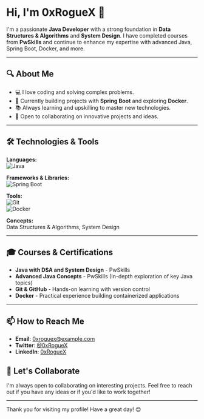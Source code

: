 # Hi, I'm 0xRogueX 👋

I'm a passionate **Java Developer** with a strong foundation in **Data Structures & Algorithms** and **System Design**. I have completed courses from **PwSkills** and continue to enhance my expertise with advanced Java, Spring Boot, Docker, and more.

---

## 🔍 About Me

- 💻 I love coding and solving complex problems.
- 🚀 Currently building projects with **Spring Boot** and exploring **Docker**.
- 📚 Always learning and upskilling to master new technologies.
- 🤝 Open to collaborating on innovative projects and ideas.

---

## 🛠️ Technologies & Tools

**Languages:**  
![Java](https://img.shields.io/badge/Java-ED8B00?style=flat&logo=java&logoColor=white)

**Frameworks & Libraries:**  
![Spring Boot](https://img.shields.io/badge/Spring%20Boot-6DB33F?style=flat&logo=spring&logoColor=white)

**Tools:**  
![Git](https://img.shields.io/badge/Git-F05032?style=flat&logo=git&logoColor=white)  
![Docker](https://img.shields.io/badge/Docker-2496ED?style=flat&logo=docker&logoColor=white)

**Concepts:**  
Data Structures & Algorithms, System Design

---

## 🎓 Courses & Certifications

- **Java with DSA and System Design** - PwSkills
- **Advanced Java Concepts** - PwSkills (In-depth exploration of key Java topics)
- **Git & GitHub** - Hands-on learning with version control
- **Docker** - Practical experience building containerized applications

---

## 📫 How to Reach Me

- **Email**: 0xroguex@example.com
- **Twitter**: [@0xRogueX](https://twitter.com/0xRogueX)
- **LinkedIn**: [0xRogueX](https://www.linkedin.com/in/0xRogueX)

## 🤝 Let's Collaborate

I'm always open to collaborating on interesting projects. Feel free to reach out if you have any ideas or if you'd like to work together!

---

Thank you for visiting my profile! Have a great day! 😊
